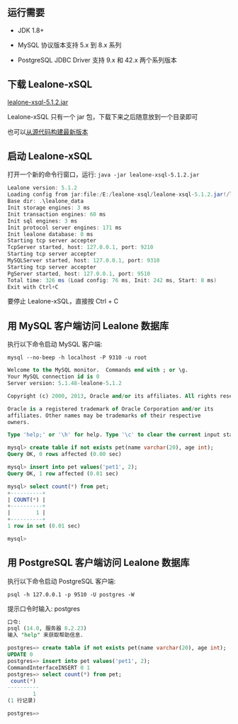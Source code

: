 ## 运行需要

* JDK 1.8+

* MySQL 协议版本支持 5.x 到 8.x 系列

* PostgreSQL JDBC Driver 支持 9.x 和 42.x 两个系列版本


## 下载 Lealone-xSQL

[lealone-xsql-5.1.2.jar](https://github.com/lealone/Lealone-Plugins/releases/download/lealone-plugins-5.1.2/lealone-xsql-5.1.2.jar)

Lealone-xSQL 只有一个 jar 包，下载下来之后随意放到一个目录即可

也可以[从源代码构建最新版本](https://github.com/lealone/Lealone-Plugins/tree/master/xsql)


## 启动 Lealone-xSQL

打开一个新的命令行窗口，运行: `java -jar lealone-xsql-5.1.2.jar`

```java
Lealone version: 5.1.2
Loading config from jar:file:/E:/lealone-xsql/lealone-xsql-5.1.2.jar!/lealone.yaml
Base dir: .\lealone_data
Init storage engines: 3 ms
Init transaction engines: 60 ms
Init sql engines: 3 ms
Init protocol server engines: 171 ms
Init lealone database: 0 ms
Starting tcp server accepter
TcpServer started, host: 127.0.0.1, port: 9210
Starting tcp server accepter
MySQLServer started, host: 127.0.0.1, port: 9310
Starting tcp server accepter
PgServer started, host: 127.0.0.1, port: 9510
Total time: 326 ms (Load config: 76 ms, Init: 242 ms, Start: 8 ms)
Exit with Ctrl+C
```

要停止 Lealone-xSQL，直接按 Ctrl + C


## 用 MySQL 客户端访问 Lealone 数据库

执行以下命令启动 MySQL 客户端:

`mysql --no-beep -h localhost -P 9310 -u root`

```sql
Welcome to the MySQL monitor.  Commands end with ; or \g.
Your MySQL connection id is 0
Server version: 5.1.48-lealone-5.1.2

Copyright (c) 2000, 2013, Oracle and/or its affiliates. All rights reserved.

Oracle is a registered trademark of Oracle Corporation and/or its
affiliates. Other names may be trademarks of their respective
owners.

Type 'help;' or '\h' for help. Type '\c' to clear the current input statement.

mysql> create table if not exists pet(name varchar(20), age int);
Query OK, 0 rows affected (0.00 sec)

mysql> insert into pet values('pet1', 2);
Query OK, 1 row affected (0.01 sec)

mysql> select count(*) from pet;
+----------+
| COUNT(*) |
+----------+
|        1 |
+----------+
1 row in set (0.01 sec)

mysql>
```


## 用 PostgreSQL 客户端访问 Lealone 数据库

执行以下命令启动 PostgreSQL 客户端:

`psql -h 127.0.0.1 -p 9510 -U postgres -W`

提示口令时输入: postgres

```sql
口令:
psql (14.0, 服务器 8.2.23)
输入 "help" 来获取帮助信息.

postgres=> create table if not exists pet(name varchar(20), age int);
UPDATE 0
postgres=> insert into pet values('pet1', 2);
CommandInterfaceINSERT 0 1
postgres=> select count(*) from pet;
 count(*)
----------
        1
(1 行记录)

postgres=>
```